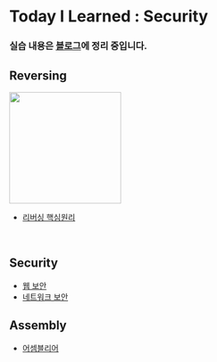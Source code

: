# Today I Learned : Security 

### 실습 내용은 [블로그](https://waeandway.tistory.com/)에 정리 중입니다.

## Reversing
<img src="Reversing/img/ReversingCore.jpg" width="200" style="border: 3 solid black">

* [리버싱 핵심원리](https://github.com/waeandway/TIL/blob/master/Reversing/ReversingCore/ReversingCore.md)

<br>

## Security
* [웹 보안](https://github.com/waeandway/TIL/blob/master/Web-Security/Web-Security.md)
* [네트워크 보안](https://github.com/waeandway/TIL/blob/master/Network-Security/LIST.md)

## Assembly
* [어셈블리어](https://github.com/waeandway/TIL/blob/master/Assembly/Assembly.md)



